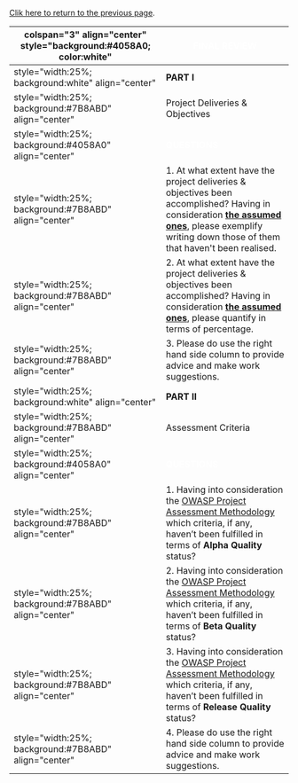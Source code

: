 [Clik here to return to the previous
page](Project_Information:template_Orizon_Project "wikilink").

| colspan="3" align="center" style="background:\#4058A0; color:white" | <font color="white">**FINAL REVIEW**                                                                                                                                                                                                                                                                            |
| ------------------------------------------------------------------- | --------------------------------------------------------------------------------------------------------------------------------------------------------------------------------------------------------------------------------------------------------------------------------------------------------------- |
| style="width:25%; background:white" align="center"                  | **PART I**                                                                                                                                                                                                                                                                                                      |
| style="width:25%; background:\#7B8ABD" align="center"               | Project Deliveries & Objectives                                                                                                                                                                                                                                                                                 |
| style="width:25%; background:\#4058A0" align="center"               | <font color="white">**QUESTIONS**                                                                                                                                                                                                                                                                               |
| style="width:25%; background:\#7B8ABD" align="center"               | 1\. At what extent have the project deliveries & objectives been accomplished? Having in consideration [**the assumed ones**](OWASP_Summer_of_Code_2008_Applications_-_Need_Futher_Clarifications#The_Owasp_Orizon_Project "wikilink"), please exemplify writing down those of them that haven't been realised. |
| style="width:25%; background:\#7B8ABD" align="center"               | 2\. At what extent have the project deliveries & objectives been accomplished? Having in consideration [**the assumed ones**](OWASP_Summer_of_Code_2008_Applications_-_Need_Futher_Clarifications#The_Owasp_Orizon_Project "wikilink"), please quantify in terms of percentage.                                 |
| style="width:25%; background:\#7B8ABD" align="center"               | 3\. Please do use the right hand side column to provide advice and make work suggestions.                                                                                                                                                                                                                       |
| style="width:25%; background:white" align="center"                  | **PART II**                                                                                                                                                                                                                                                                                                     |
| style="width:25%; background:\#7B8ABD" align="center"               | Assessment Criteria                                                                                                                                                                                                                                                                                             |
| style="width:25%; background:\#4058A0" align="center"               | <font color="white">**QUESTIONS**                                                                                                                                                                                                                                                                               |
| style="width:25%; background:\#7B8ABD" align="center"               | 1\. Having into consideration the [OWASP Project Assessment Methodology](:Category:OWASP_Project_Assessment "wikilink") which criteria, if any, haven’t been fulfilled in terms of **Alpha Quality** status?                                                                                                    |
| style="width:25%; background:\#7B8ABD" align="center"               | 2\. Having into consideration the [OWASP Project Assessment Methodology](:Category:OWASP_Project_Assessment "wikilink") which criteria, if any, haven’t been fulfilled in terms of **Beta Quality** status?                                                                                                     |
| style="width:25%; background:\#7B8ABD" align="center"               | 3\. Having into consideration the [OWASP Project Assessment Methodology](:Category:OWASP_Project_Assessment "wikilink") which criteria, if any, haven’t been fulfilled in terms of **Release Quality** status?                                                                                                  |
| style="width:25%; background:\#7B8ABD" align="center"               | 4\. Please do use the right hand side column to provide advice and make work suggestions.                                                                                                                                                                                                                       |